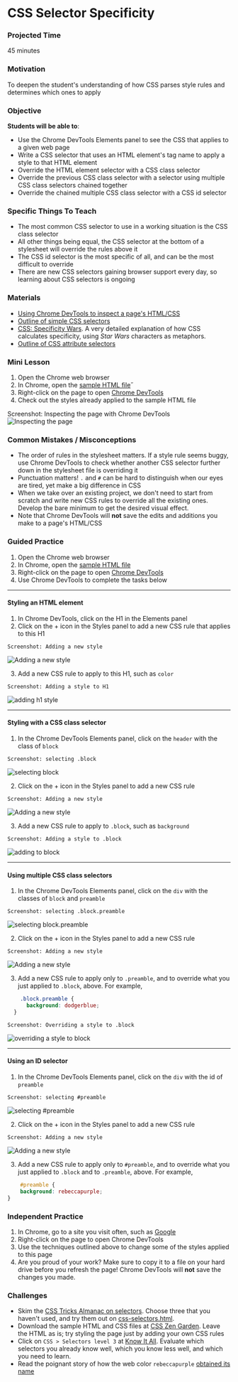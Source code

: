 # CSS Selector Specificity

### Projected Time
45 minutes

### Motivation
To deepen the student's understanding of how CSS parses style rules and determines which ones to apply

### Objective
**Students will be able to**:
- Use the Chrome DevTools Elements panel to see the CSS that applies to
  a given web page
- Write a CSS selector that uses an HTML element's tag name to apply
  a style to that HTML element
- Override the HTML element selector with a CSS class selector
- Override the previous CSS class selector with a selector using 
  multiple CSS class selectors chained together
- Override the chained multiple CSS class selector with a CSS id selector

### Specific Things To Teach
- The most common CSS selector to use in a working situation is 
  the CSS class selector
- All other things being equal, the CSS selector at the bottom of a 
  stylesheet will override the rules above it
- The CSS id selector is the most specific of all, and can be the
  most difficult to override
- There are new CSS selectors gaining browser support every day, so learning
  about CSS selectors is ongoing

### Materials
- [Using Chrome DevTools to inspect a page's HTML/CSS](https://developers.google.com/web/tools/chrome-devtools/inspect-styles/)
- [Outline of simple CSS selectors](https://developer.mozilla.org/en-US/docs/Learn/CSS/Introduction_to_CSS/Simple_selectors)
- [CSS: Specificity Wars](https://stuffandnonsense.co.uk/archives/css_specificity_wars.html). A very detailed explanation of how CSS calculates specificity, using *Star Wars* characters as metaphors. 
- [Outline of CSS attribute selectors](https://developer.mozilla.org/en-US/docs/Learn/CSS/Introduction_to_CSS/Attribute_selectors)

### Mini Lesson
1.  Open the Chrome web browser
1.  In Chrome, open the [sample HTML file](css-selector-specificity/css-selectors.html)˝
1.  Right-click on the page to open [Chrome DevTools](https://developers.google.com/web/tools/chrome-devtools/)
1.  Check out the styles already applied to the sample HTML file

Screenshot: Inspecting the page with Chrome DevTools
![Inspecting the page](./css-selector-specificity/inspecting-html.png?raw=true)

### Common Mistakes / Misconceptions
- The order of rules in the stylesheet matters. If a style rule seems buggy,  use Chrome DevTools to check whether another CSS selector further down in the stylesheet file is overriding it
- Punctuation matters! `.` and `#` can be hard to distinguish when our eyes are tired, yet make a big difference in CSS
- When we take over an existing project, we don't need to start from scratch and write new CSS rules to override all the existing ones. Develop the bare minimum to get the desired visual effect.
- Note that Chrome DevTools will **not** save the edits and additions you make to a page's HTML/CSS

### Guided Practice
1. Open the Chrome web browser
1. In Chrome, open the [sample HTML file](css-selector-specificity/css-selectors.html)
1. Right-click on the page to open [Chrome DevTools](https://developers.google.com/web/tools/chrome-devtools/)
1. Use Chrome DevTools to complete the tasks below

---   

#### Styling an HTML element
  1. In Chrome DevTools, click on the H1 in the Elements panel
  2. Click on the + icon in the Styles panel to add a new CSS rule that applies to this H1

    Screenshot: Adding a new style
![Adding a new style](./css-selector-specificity/add-new-style.png?raw=true)

  3. Add a new CSS rule to apply to this H1, such as `color`

    Screenshot: Adding a style to H1

 
![adding h1 style](./css-selector-specificity/adding-to-h1.png?raw=true)

---   

#### Styling with a CSS class selector
  1. In the Chrome DevTools Elements panel, click on the `header` with the class of `block`
  
    Screenshot: selecting .block
![selecting block](./css-selector-specificity/selecting-block.png?raw=true)

  2. Click on the + icon in the Styles panel to add a new CSS rule
  
    Screenshot: Adding a new style
![Adding a new style](./css-selector-specificity/add-new-style.png?raw=true)

  3. Add a new CSS rule to apply to `.block`, such as `background`

    Screenshot: Adding a style to .block
![adding to block](./css-selector-specificity/add-to-block.png?raw=true)
  
---   

#### Using multiple CSS class selectors
  1. In the Chrome DevTools Elements panel, click on the `div` with the classes of `block` and `preamble`
  
    Screenshot: selecting .block.preamble
![selecting block.preamble](./css-selector-specificity/selecting-preamble.png?raw=true)

  2. Click on the + icon in the Styles panel to add a new CSS rule
  
    Screenshot: Adding a new style
![Adding a new style](./css-selector-specificity/add-new-style.png?raw=true)

  3. Add a new CSS rule to apply only to `.preamble`, and to override what you just applied to `.block`, above. For example,

```css
    .block.preamble {
      background: dodgerblue;
  }
```

    Screenshot: Overriding a style to .block
![overriding a style to block](./css-selector-specificity/override-block.png?raw=true)

---   

#### Using an ID selector
  1. In the Chrome DevTools Elements panel, click on the `div` with the id of `preamble`
  
    Screenshot: selecting #preamble
![selecting #preamble](./css-selector-specificity/selecting-preamble.png?raw=true)

  2. Click on the + icon in the Styles panel to add a new CSS rule
  
    Screenshot: Adding a new style
![Adding a new style](./css-selector-specificity/add-new-style.png?raw=true)

  3. Add a new CSS rule to apply only to `#preamble`, and to override what you just applied to `.block` and to `.preamble`, above. For example,

```css
    #preamble {
    background: rebeccapurple;
}
```
### Independent Practice
  1. In Chrome, go to a site you visit often, such as [Google](google.com)
  2. Right-click on the page to open Chrome DevTools
  3. Use the techniques outlined above to change some of the styles applied to this page
  4. Are you proud of your work? Make sure to copy it to a file on your hard drive before you refresh the page! Chrome DevTools will **not** save the changes you made.


### Challenges
- Skim the [CSS Tricks Almanac on selectors](https://css-tricks.com/almanac/selectors/). Choose three that you haven't used, and try them out on [css-selectors.html](css-selector-specificity/css-selectors.html).
- Download the sample HTML and CSS files at [CSS Zen Garden](http://csszengarden.com/). Leave the HTML as is; try styling the page just by adding your own CSS rules
- Click on `CSS > Selectors level 3` at [Know It All](https://know-it-all.io/). Evaluate which selectors you already know well, which you know less well, and which you need to learn.
- Read the poignant story of how the web color `rebeccapurple` [obtained its name](http://www.economist.com/blogs/babbage/2014/06/digital-remembrance)
